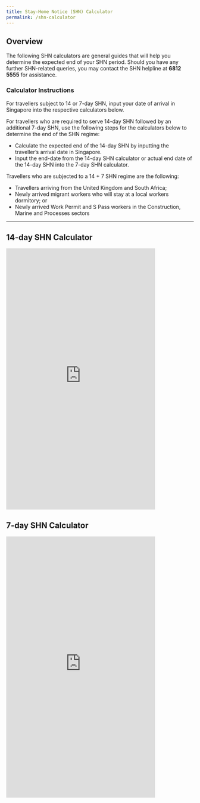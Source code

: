 ```yaml
---
title: Stay-Home Notice (SHN) Calculator
permalink: /shn-calculator
---
```


## Overview

The following SHN calculators are general guides that will help you determine the expected end of your SHN period. Should you have any further SHN-related queries, you may contact the SHN helpline at **6812 5555** for assistance.

### Calculator Instructions

For travellers subject to 14 or 7-day SHN, input your date of arrival in Singapore into the respective calculators below.

For travellers who are required to serve 14-day SHN followed by an additional 7-day SHN, use the following steps for the calculators below to determine the end of the SHN regime:
- Calculate the expected end of the 14-day SHN by inputting the traveller’s arrival date in Singapore. 
- Input the end-date from the 14-day SHN calculator or actual end date of the 14-day SHN into the 7-day SHN calculator.

Travellers who are subjected to a 14 + 7 SHN regime are the following:
- Travellers arriving from the United Kingdom and South Africa;
- Newly arrived migrant workers who will stay at a local workers dormitory; or
- Newly arrived Work Permit and S Pass workers in the Construction, Marine and Processes sectors

-----

## 14-day SHN Calculator

<iframe width="400" height="700" src="https://www.checkfirst.gov.sg/c/shn-date-calculator" frameborder="0" allow="accelerometer; autoplay; clipboard-write; encrypted-media; gyroscope; picture-in-picture" allowfullscreen></iframe>

## 7-day SHN Calculator

<iframe width="400" height="700" src="https://www.checkfirst.gov.sg/c/shn-date-calculator-2" frameborder="0" allow="accelerometer; autoplay; clipboard-write; encrypted-media; gyroscope; picture-in-picture" allowfullscreen></iframe>


